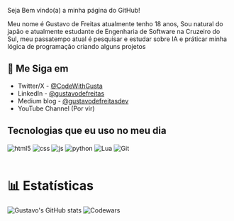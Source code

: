 Seja Bem vindo(a) a minha página do GitHub!

Meu nome é Gustavo de Freitas atualmente tenho 18 anos, Sou natural do japão e atualmente estudante de Engenharia de Software na Cruzeiro do Sul, meu passatempo atual é pesquisar e estudar sobre IA e práticar minha lógica de programação criando alguns projetos

## 💚 Me Siga em

- Twitter/X - [@CodeWithGusta](https://x.com/CodeWithGusta)
- LinkedIn - [@gustavodefreitas](https://www.linkedin.com/in/gustavo-de-freitas-6abb28325/)
- Medium blog - [@gustavodefreitasdev](https://medium.com/@gustavodefreitasdev)
- YouTube Channel (Por vir)

## Tecnologias que eu uso no meu dia

<div style="display: inline_block">
  <img align="center" alt="html5" src="https://img.shields.io/badge/HTML5-E34F26?style=for-the-badge&logo=html5&logoColor=white" />
  <img align="center" alt="css" src="https://img.shields.io/badge/CSS3-1572B6?style=for-the-badge&logo=css3&logoColor=white" />
  <img align="center" alt="js" src="https://img.shields.io/badge/JavaScript-F7DF1E?style=for-the-badge&logo=javascript&logoColor=black" />
  <img align="center" alt="python" src="https://img.shields.io/badge/Python-3776AB?style=for-the-badge&logo=python&logoColor=white" />
  <img align="center" alt="Lua" src="https://img.shields.io/badge/Lua-2C2D72?style=for-the-badge&logo=lua&logoColor=white" />
  <img align="center" alt="Git" src="https://img.shields.io/badge/GIT-E44C30?style=for-the-badge&logo=git&logoColor=white" />
</div><br/>

# 📊 Estatísticas
![Gustavo's GitHub stats](https://github-readme-stats.vercel.app/api?username=gustavodefreitasDEV&show_icons=true&theme=radical)  ![Codewars](https://github.r2v.ch/codewars?user=gustavodefreitasDEV&theme=gradient)
